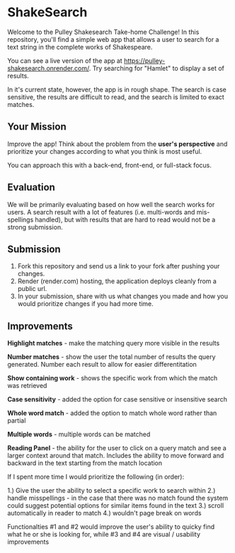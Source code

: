 # ShakeSearch

Welcome to the Pulley Shakesearch Take-home Challenge! In this repository,
you'll find a simple web app that allows a user to search for a text string in
the complete works of Shakespeare.

You can see a live version of the app at
https://pulley-shakesearch.onrender.com/. Try searching for "Hamlet" to display
a set of results.

In it's current state, however, the app is in rough shape. The search is
case sensitive, the results are difficult to read, and the search is limited to
exact matches.

## Your Mission

Improve the app! Think about the problem from the **user's perspective**
and prioritize your changes according to what you think is most useful.

You can approach this with a back-end, front-end, or full-stack focus.

## Evaluation

We will be primarily evaluating based on how well the search works for users. A search result with a lot of features (i.e. multi-words and mis-spellings handled), but with results that are hard to read would not be a strong submission.

## Submission

1. Fork this repository and send us a link to your fork after pushing your changes.
2. Render (render.com) hosting, the application deploys cleanly from a public url.
3. In your submission, share with us what changes you made and how you would prioritize changes if you had more time.

## Improvements

**Highlight matches** - make the matching query more visible in the results

**Number matches** - show the user the total number of results the query generated. Number each result to allow for easier differentitation

**Show containing work** - shows the specific work from which the match was retrieved

**Case sensitivity** - added the option for case sensitive or insensitive search

**Whole word match** - added the option to match whole word rather than partial

**Multiple words** - multiple words can be matched

**Reading Panel** - the ability for the user to click on a query match and see a larger context around that match. Includes the ability to move forward and backward in the text starting from the match location

If I spent more time I would prioritize the following (in order):

1.) Give the user the ability to select a specific work to search within
2.) handle misspellings - in the case that there was no match found the system could suggest potential options for similar items found in the text
3.) scroll automatically in reader to match
4.) wouldn't page break on words

Functionalties #1 and #2 would improve the user's ability to quicky find what he or she is looking for, while #3 and #4 are visual / usability improvements

